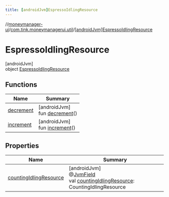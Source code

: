 ```yaml
---
title: [androidJvm]EspressoIdlingResource
---
```

//[moneymanager-ui](../../../index.html)/[com.tink.moneymanagerui.util](../index.html)/[[androidJvm]EspressoIdlingResource](index.html)



# EspressoIdlingResource



[androidJvm]\
object [EspressoIdlingResource](index.html)



## Functions


| Name | Summary |
|---|---|
| [decrement](decrement.html) | [androidJvm]<br>fun [decrement](decrement.html)() |
| [increment](increment.html) | [androidJvm]<br>fun [increment](increment.html)() |


## Properties


| Name | Summary |
|---|---|
| [countingIdlingResource](counting-idling-resource.html) | [androidJvm]<br>@[JvmField](https://kotlinlang.org/api/latest/jvm/stdlib/kotlin.jvm/-jvm-field/index.html)<br>val [countingIdlingResource](counting-idling-resource.html): CountingIdlingResource |

